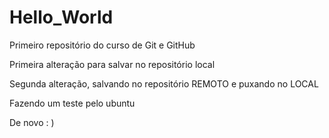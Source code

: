 # Hello_World

Primeiro repositório do curso de Git e GitHub

Primeira alteração para salvar no repositório local

Segunda alteração, salvando no repositório REMOTO e puxando no LOCAL

Fazendo um teste pelo ubuntu

De novo : )


